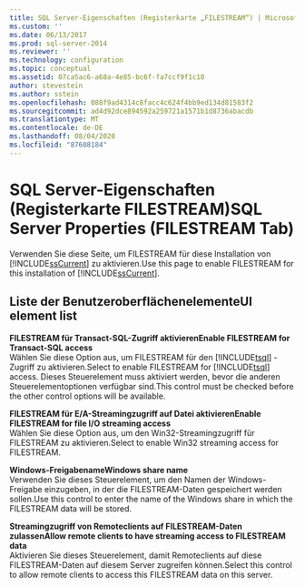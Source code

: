 ```yaml
---
title: SQL Server-Eigenschaften (Registerkarte „FILESTREAM“) | Microsoft-Dokumentation
ms.custom: ''
ms.date: 06/13/2017
ms.prod: sql-server-2014
ms.reviewer: ''
ms.technology: configuration
ms.topic: conceptual
ms.assetid: 07ca5ac6-a68a-4e85-bc6f-fa7ccf9f1c10
author: stevestein
ms.author: sstein
ms.openlocfilehash: 088f9ad4314c8facc4c624f4bb9ed134d81583f2
ms.sourcegitcommit: ad4d92dce894592a259721a1571b1d8736abacdb
ms.translationtype: MT
ms.contentlocale: de-DE
ms.lasthandoff: 08/04/2020
ms.locfileid: "87608184"
---
```

# <a name="sql-server-properties-filestream-tab"></a><span data-ttu-id="7db75-102">SQL Server-Eigenschaften (Registerkarte FILESTREAM)</span><span class="sxs-lookup"><span data-stu-id="7db75-102">SQL Server Properties (FILESTREAM Tab)</span></span>
  <span data-ttu-id="7db75-103">Verwenden Sie diese Seite, um FILESTREAM für diese Installation von [!INCLUDE[ssCurrent](../../includes/sscurrent-md.md)] zu aktivieren.</span><span class="sxs-lookup"><span data-stu-id="7db75-103">Use this page to enable FILESTREAM for this installation of [!INCLUDE[ssCurrent](../../includes/sscurrent-md.md)].</span></span>  
  
## <a name="ui-element-list"></a><span data-ttu-id="7db75-104">Liste der Benutzeroberflächenelemente</span><span class="sxs-lookup"><span data-stu-id="7db75-104">UI element list</span></span>  
 <span data-ttu-id="7db75-105">**FILESTREAM für Transact-SQL-Zugriff aktivieren**</span><span class="sxs-lookup"><span data-stu-id="7db75-105">**Enable FILESTREAM for Transact-SQL access**</span></span>  
 <span data-ttu-id="7db75-106">Wählen Sie diese Option aus, um FILESTREAM für den [!INCLUDE[tsql](../../includes/tsql-md.md)] -Zugriff zu aktivieren.</span><span class="sxs-lookup"><span data-stu-id="7db75-106">Select to enable FILESTREAM for [!INCLUDE[tsql](../../includes/tsql-md.md)] access.</span></span> <span data-ttu-id="7db75-107">Dieses Steuerelement muss aktiviert werden, bevor die anderen Steuerelementoptionen verfügbar sind.</span><span class="sxs-lookup"><span data-stu-id="7db75-107">This control must be checked before the other control options will be available.</span></span>  
  
 <span data-ttu-id="7db75-108">**FILESTREAM für E/A-Streamingzugriff auf Datei aktivieren**</span><span class="sxs-lookup"><span data-stu-id="7db75-108">**Enable FILESTREAM for file I/O streaming access**</span></span>  
 <span data-ttu-id="7db75-109">Wählen Sie diese Option aus, um den Win32-Streamingzugriff für FILESTREAM zu aktivieren.</span><span class="sxs-lookup"><span data-stu-id="7db75-109">Select to enable Win32 streaming access for FILESTREAM.</span></span>  
  
 <span data-ttu-id="7db75-110">**Windows-Freigabename**</span><span class="sxs-lookup"><span data-stu-id="7db75-110">**Windows share name**</span></span>  
 <span data-ttu-id="7db75-111">Verwenden Sie dieses Steuerelement, um den Namen der Windows-Freigabe einzugeben, in der die FILESTREAM-Daten gespeichert werden sollen.</span><span class="sxs-lookup"><span data-stu-id="7db75-111">Use this control to enter the name of the Windows share in which the FILESTREAM data will be stored.</span></span>  
  
 <span data-ttu-id="7db75-112">**Streamingzugriff von Remoteclients auf FILESTREAM-Daten zulassen**</span><span class="sxs-lookup"><span data-stu-id="7db75-112">**Allow remote clients to have streaming access to FILESTREAM data**</span></span>  
 <span data-ttu-id="7db75-113">Aktivieren Sie dieses Steuerelement, damit Remoteclients auf diese FILESTREAM-Daten auf diesem Server zugreifen können.</span><span class="sxs-lookup"><span data-stu-id="7db75-113">Select this control to allow remote clients to access this FILESTREAM data on this server.</span></span>  
  
  
